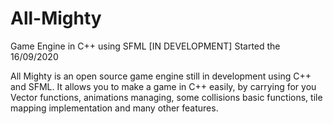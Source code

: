 # All-Mighty
Game Engine in C++ using SFML [IN DEVELOPMENT]
Started the 16/09/2020

All Mighty is an open source game engine still in development using C++ and SFML. It allows you to make a game in C++ easily, by carrying for you Vector functions, animations managing, some collisions basic functions, tile mapping implementation and many other features.
